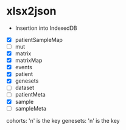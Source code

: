 # xlsx2json

- Insertion into IndexedDB

- [x] patientSampleMap
- [ ] mut 
- [x] matrix
- [x] matrixMap
- [x] events
- [x] patient
- [x] genesets
- [ ] dataset
- [ ] patientMeta
- [x] sample 
- [ ] sampleMeta

cohorts: 'n' is the key 
genesets: 'n' is the key 
